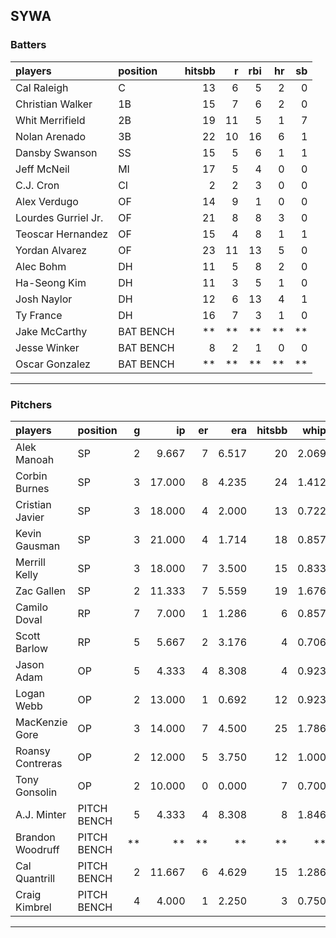 ## SYWA

### Batters

 
|players             |position  | hitsbb|  r| rbi| hr| sb| 
|:-------------------|:---------|------:|--:|---:|--:|--:| 
|Cal Raleigh         |C         |     13|  6|   5|  2|  0| 
|Christian Walker    |1B        |     15|  7|   6|  2|  0| 
|Whit Merrifield     |2B        |     19| 11|   5|  1|  7| 
|Nolan Arenado       |3B        |     22| 10|  16|  6|  1| 
|Dansby Swanson      |SS        |     15|  5|   6|  1|  1| 
|Jeff McNeil         |MI        |     17|  5|   4|  0|  0| 
|C.J. Cron           |CI        |      2|  2|   3|  0|  0| 
|Alex Verdugo        |OF        |     14|  9|   1|  0|  0| 
|Lourdes Gurriel Jr. |OF        |     21|  8|   8|  3|  0| 
|Teoscar Hernandez   |OF        |     15|  4|   8|  1|  1| 
|Yordan Alvarez      |OF        |     23| 11|  13|  5|  0| 
|Alec Bohm           |DH        |     11|  5|   8|  2|  0| 
|Ha-Seong Kim        |DH        |     11|  3|   5|  1|  0| 
|Josh Naylor         |DH        |     12|  6|  13|  4|  1| 
|Ty France           |DH        |     16|  7|   3|  1|  0| 
|Jake McCarthy       |BAT BENCH |     **| **|  **| **| **| 
|Jesse Winker        |BAT BENCH |      8|  2|   1|  0|  0| 
|Oscar Gonzalez      |BAT BENCH |     **| **|  **| **| **| 


* * *

### Pitchers

 
|players          |position    |  g|     ip| er|   era| hitsbb|  whip| so|  w| sv| 
|:----------------|:-----------|--:|------:|--:|-----:|------:|-----:|--:|--:|--:| 
|Alek Manoah      |SP          |  2|  9.667|  7| 6.517|     20| 2.069|  8|  0|  0| 
|Corbin Burnes    |SP          |  3| 17.000|  8| 4.235|     24| 1.412| 19|  1|  0| 
|Cristian Javier  |SP          |  3| 18.000|  4| 2.000|     13| 0.722| 21|  3|  0| 
|Kevin Gausman    |SP          |  3| 21.000|  4| 1.714|     18| 0.857| 23|  0|  0| 
|Merrill Kelly    |SP          |  3| 18.000|  7| 3.500|     15| 0.833| 19|  2|  0| 
|Zac Gallen       |SP          |  2| 11.333|  7| 5.559|     19| 1.676|  8|  1|  0| 
|Camilo Doval     |RP          |  7|  7.000|  1| 1.286|      6| 0.857| 13|  0|  5| 
|Scott Barlow     |RP          |  5|  5.667|  2| 3.176|      4| 0.706|  7|  1|  2| 
|Jason Adam       |OP          |  5|  4.333|  4| 8.308|      4| 0.923|  5|  1|  2| 
|Logan Webb       |OP          |  2| 13.000|  1| 0.692|     12| 0.923| 10|  0|  0| 
|MacKenzie Gore   |OP          |  3| 14.000|  7| 4.500|     25| 1.786| 15|  0|  0| 
|Roansy Contreras |OP          |  2| 12.000|  5| 3.750|     12| 1.000|  4|  0|  0| 
|Tony Gonsolin    |OP          |  2| 10.000|  0| 0.000|      7| 0.700|  9|  2|  0| 
|A.J. Minter      |PITCH BENCH |  5|  4.333|  4| 8.308|      8| 1.846|  6|  0|  0| 
|Brandon Woodruff |PITCH BENCH | **|     **| **|    **|     **|    **| **| **| **| 
|Cal Quantrill    |PITCH BENCH |  2| 11.667|  6| 4.629|     15| 1.286|  8|  0|  0| 
|Craig Kimbrel    |PITCH BENCH |  4|  4.000|  1| 2.250|      3| 0.750| 10|  1|  2| 


* * *


